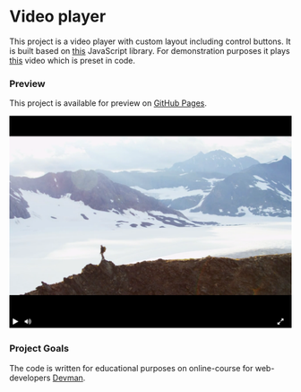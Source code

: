 # Video player

This project is a video player with custom layout including control buttons. It is built based on [this](https://github.com/devmanorg/video-player-jslib) JavaScript library.
For demonstration purposes it plays [this](https://dvmn.org/media/filer_public/78/db/78db3456-3fd3-4504-9ed9-d2d1fd843c0b/highest_peak.mp4) video which is preset in code.

### Preview

This project is available for preview on [GitHub Pages](https://pkzrnvch.github.io/video-player-layout/).

![screenshot](assets/screenshots/video_player_screenshot.png)

### Project Goals

The code is written for educational purposes on online-course for web-developers [Devman](https://dvmn.org).